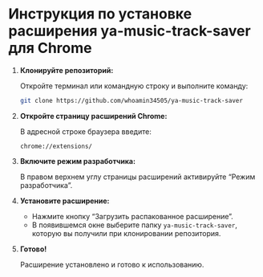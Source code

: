 # Инструкция по установке расширения ya-music-track-saver для Chrome

1. **Клонируйте репозиторий:**
   
   Откройте терминал или командную строку и выполните команду:
   ```bash
   git clone https://github.com/whoamin34505/ya-music-track-saver
   ```

2. **Откройте страницу расширений Chrome:**
   
   В адресной строке браузера введите:
   ```
   chrome://extensions/
   ```

3. **Включите режим разработчика:**
   
   В правом верхнем углу страницы расширений активируйте “Режим разработчика”.

4. **Установите расширение:**
   
   - Нажмите кнопку “Загрузить распакованное расширение”.
   - В появившемся окне выберите папку `ya-music-track-saver`, которую вы получили при клонировании репозитория.

5. **Готово!**
   
   Расширение установлено и готово к использованию.

